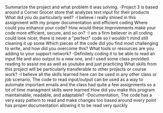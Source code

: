 Summarize the project and what problem it was solving.
-Project 3 is based around a Corner Grocer store that analyzes text input for their products
What did you do particularly well?
-I believe i really shined in this assignment with my proper documentation and efficient coding
Where could you enhance your code? How would these improvements make your code more efficient, secure, and so on?
-I am a firm believer in all coding could look nicer, there is never a "perfect" code so I wouldn't mind still cleaning it up some
Which pieces of the code did you find most challenging to write, and how did you overcome this? What tools or resources are you adding to your support network?
-Definitely coding it to be able to read an input file and also output to a new one, and I used some class provided reading to assist me as well as youtube and just practicing
What skills from this project will be particularly transferable to other projects or course work?
-I believe all the skills learned here can be used in any other class or job scenario, The code to read input/output can be used as a way to automate important emails and the class had quite a few assignments so a lot of time managment skills were learned
How did you make this program maintainable, readable, and adaptable?
-Documentation, The code has a very easy pattern to read and make changes too based around every point has proper documentation allowing it to be read very quickly
